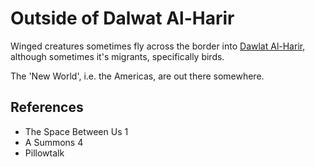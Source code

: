 # Outside of Dalwat Al-Harir
Winged creatures sometimes fly across the border into [Dawlat Al-Harir](wiki/Location/Dawlat%20Al-Harir.md), although sometimes it's migrants, specifically birds.

The 'New World', i.e. the Americas, are out there somewhere.

## References
- The Space Between Us 1
- A Summons 4
- Pillowtalk
